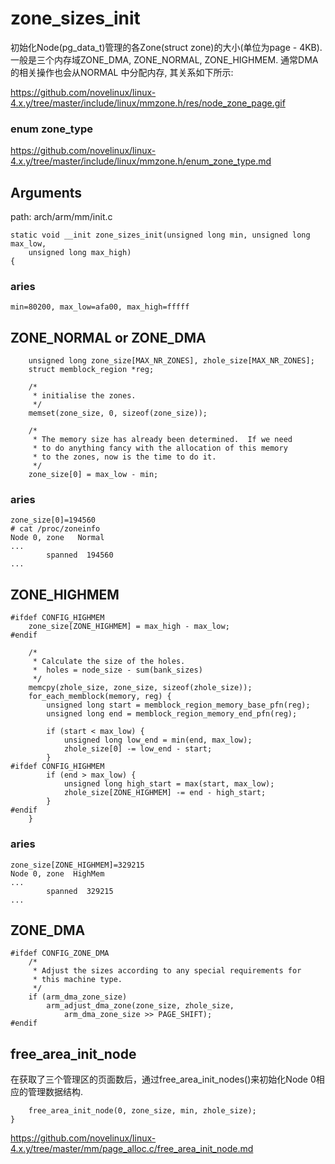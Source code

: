 zone_sizes_init
========================================

初始化Node(pg_data_t)管理的各Zone(struct zone)的大小(单位为page - 4KB).
一般是三个内存域ZONE_DMA, ZONE_NORMAL, ZONE_HIGHMEM. 通常DMA的相关操作也会从NORMAL
中分配内存, 其关系如下所示:

https://github.com/novelinux/linux-4.x.y/tree/master/include/linux/mmzone.h/res/node_zone_page.gif

### enum zone_type

https://github.com/novelinux/linux-4.x.y/tree/master/include/linux/mmzone.h/enum_zone_type.md

Arguments
----------------------------------------

path: arch/arm/mm/init.c
```
static void __init zone_sizes_init(unsigned long min, unsigned long max_low,
    unsigned long max_high)
{
```

### aries

```
min=80200, max_low=afa00, max_high=fffff
```

ZONE_NORMAL or ZONE_DMA
----------------------------------------

```
    unsigned long zone_size[MAX_NR_ZONES], zhole_size[MAX_NR_ZONES];
    struct memblock_region *reg;

    /*
     * initialise the zones.
     */
    memset(zone_size, 0, sizeof(zone_size));

    /*
     * The memory size has already been determined.  If we need
     * to do anything fancy with the allocation of this memory
     * to the zones, now is the time to do it.
     */
    zone_size[0] = max_low - min;
```

### aries

```
zone_size[0]=194560
# cat /proc/zoneinfo
Node 0, zone   Normal
...
        spanned  194560
...
```

ZONE_HIGHMEM
----------------------------------------

```
#ifdef CONFIG_HIGHMEM
    zone_size[ZONE_HIGHMEM] = max_high - max_low;
#endif

    /*
     * Calculate the size of the holes.
     *  holes = node_size - sum(bank_sizes)
     */
    memcpy(zhole_size, zone_size, sizeof(zhole_size));
    for_each_memblock(memory, reg) {
        unsigned long start = memblock_region_memory_base_pfn(reg);
        unsigned long end = memblock_region_memory_end_pfn(reg);

        if (start < max_low) {
            unsigned long low_end = min(end, max_low);
            zhole_size[0] -= low_end - start;
        }
#ifdef CONFIG_HIGHMEM
        if (end > max_low) {
            unsigned long high_start = max(start, max_low);
            zhole_size[ZONE_HIGHMEM] -= end - high_start;
        }
#endif
    }
```

### aries

```
zone_size[ZONE_HIGHMEM]=329215
Node 0, zone  HighMem
...
        spanned  329215
...
```

ZONE_DMA
----------------------------------------

```
#ifdef CONFIG_ZONE_DMA
    /*
     * Adjust the sizes according to any special requirements for
     * this machine type.
     */
    if (arm_dma_zone_size)
        arm_adjust_dma_zone(zone_size, zhole_size,
            arm_dma_zone_size >> PAGE_SHIFT);
#endif
```

free_area_init_node
--------------------------------------

在获取了三个管理区的页面数后，通过free_area_init_nodes()来初始化Node 0相应的管理数据结构.

```
    free_area_init_node(0, zone_size, min, zhole_size);
}
```

https://github.com/novelinux/linux-4.x.y/tree/master/mm/page_alloc.c/free_area_init_node.md
